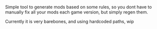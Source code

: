 Simple tool to generate mods based on some rules, so you dont have to manually fix all your mods each game version, but simply regen them.

Currently it is very barebones, and using hardcoded paths, wip
